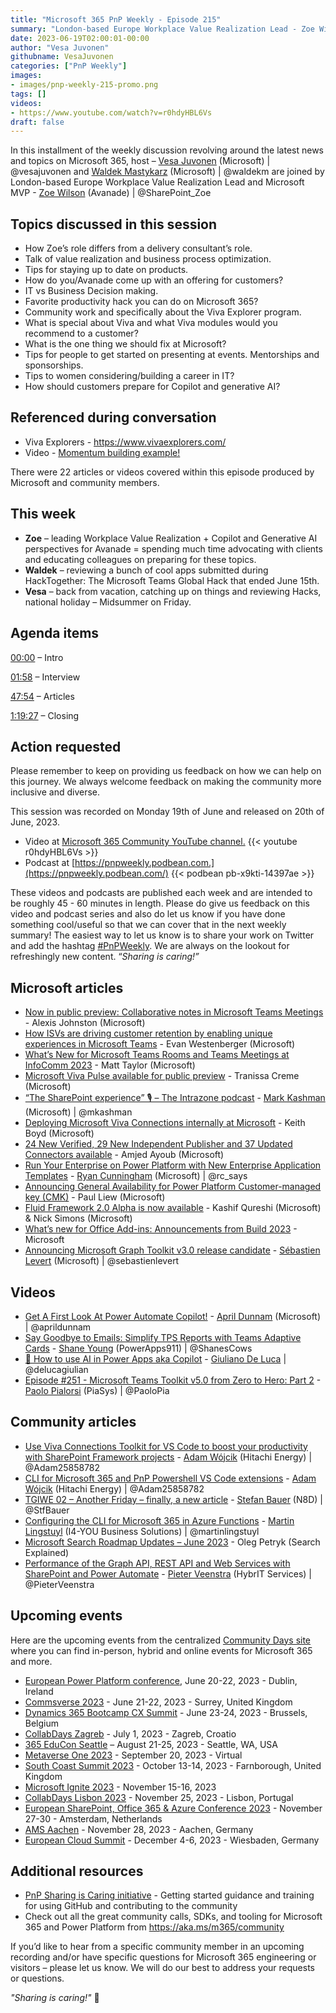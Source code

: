 ```yaml
---
title: "Microsoft 365 PnP Weekly - Episode 215"
summary: "London-based Europe Workplace Value Realization Lead - Zoe Wilson (Avanade) joins Microsoft’s Vesa Juvonen and Waldek Mastykarz in a discussion on Viva Explorer community, Viva modules, event speaker training, preparing for Copilot and generative AI, plus 22 articles/videos."
date: 2023-06-19T02:00:01-00:00
author: "Vesa Juvonen"
githubname: VesaJuvonen
categories: ["PnP Weekly"]
images:
- images/pnp-weekly-215-promo.png
tags: []
videos:
- https://www.youtube.com/watch?v=r0hdyHBL6Vs
draft: false
---
```

 
In this installment of the weekly discussion revolving around the latest news and topics on Microsoft 365, host – [Vesa Juvonen](http://twitter.com/vesajuvonen) (Microsoft) | @vesajuvonen and [Waldek Mastykarz](http://twitter.com/waldekm) (Microsoft) | @waldekm are joined by London-based Europe Workplace Value Realization Lead and Microsoft MVP - [Zoe Wilson](https://twitter.com/SharePoint_Zoe) (Avanade) \| @SharePoint_Zoe

## Topics discussed in this session

* How Zoe’s role differs from a delivery consultant’s role.
* Talk of value realization and business process optimization.
* Tips for staying up to date on products.
* How do you/Avanade come up with an offering for customers?
* IT vs Business Decision making.
* Favorite productivity hack you can do on Microsoft 365?
* Community work and specifically about the Viva Explorer program.
* What is special about Viva and what Viva modules would you recommend to a customer?
* What is the one thing we should fix at Microsoft?
* Tips for people to get started on presenting at events. Mentorships and sponsorships.
* Tips to women considering/building a career in IT?
* How should customers prepare for Copilot and generative AI?
 
## Referenced during conversation

* Viva Explorers - <https://www.vivaexplorers.com/>
* Video - [Momentum building example!](https://www.youtube.com/watch?v=GA8z7f7a2Pk)

There were 22 articles or videos covered within this episode produced by Microsoft and community members.  

## This week

* **Zoe** – leading Workplace Value Realization + Copilot and Generative AI perspectives for Avanade = spending much time advocating with clients and educating colleagues on preparing for these topics.
* **Waldek** – reviewing a bunch of cool apps submitted during HackTogether: The Microsoft Teams Global Hack that ended June 15th.
* **Vesa** – back from vacation, catching up on things and reviewing Hacks, national holiday – Midsummer on Friday.

## Agenda items

[00:00](https://youtu.be/r0hdyHBL6Vs?t=0) – Intro

[01:58](https://youtu.be/r0hdyHBL6Vs?t=118) – Interview

[47:54](https://youtu.be/r0hdyHBL6Vs?t=2874) – Articles

[1:19:27](https://youtu.be/r0hdyHBL6Vs?t=4227) – Closing

## Action requested

Please remember to keep on providing us feedback on how we can help on this journey. We always welcome feedback on making the community more inclusive and diverse.

This session was recorded on Monday 19th of June and released on 20th of June, 2023.

*   Video at [Microsoft 365 Community YouTube channel.](https://aka.ms/m365pnp-videos)
    {{< youtube r0hdyHBL6Vs >}}
*   Podcast at [https://pnpweekly.podbean.com.](https://pnpweekly.podbean.com/) 
    {{< podbean pb-x9kti-14397ae >}}

These videos and podcasts are published each week and are intended to be roughly 45 - 60 minutes in length.  Please do give us feedback on this video and podcast series and also do let us know if you have done something cool/useful so that we can cover that in the next weekly summary! The easiest way to let us know is to share your work on Twitter and add the hashtag [#PnPWeekly](https://twitter.com/search?q=%23pnpweekly). We are always on the lookout for refreshingly new content. “_Sharing is caring!”_ 

## Microsoft articles

* [Now in public preview: Collaborative notes in Microsoft Teams Meetings](https://techcommunity.microsoft.com/t5/microsoft-teams-blog/now-in-public-preview-collaborative-notes-in-microsoft-teams/ba-p/3848533) - Alexis Johnston (Microsoft)
* [How ISVs are driving customer retention by enabling unique experiences in Microsoft Teams](https://techcommunity.microsoft.com/t5/microsoft-teams-blog/how-isvs-are-driving-customer-retention-by-enabling-unique/ba-p/3842419) - Evan Westenberger (Microsoft)
* [What’s New for Microsoft Teams Rooms and Teams Meetings at InfoComm 2023](https://techcommunity.microsoft.com/t5/microsoft-teams-blog/what-s-new-for-microsoft-teams-rooms-and-teams-meetings-at/ba-p/3843949) - Matt Taylor (Microsoft)
* [Microsoft Viva Pulse available for public preview](https://techcommunity.microsoft.com/t5/microsoft-viva-blog/microsoft-viva-pulse-available-for-public-preview/ba-p/3838338) - Tranissa Creme (Microsoft)
* [“The SharePoint experience” 🎙 – The Intrazone podcast](https://techcommunity.microsoft.com/t5/microsoft-sharepoint-blog/the-sharepoint-experience-the-intrazone-podcast/ba-p/3848507) - [Mark Kashman](https://twitter.com/mkashman) (Microsoft) | @mkashman
* [Deploying Microsoft Viva Connections internally at Microsoft](https://www.microsoft.com/insidetrack/blog/deploying-microsoft-viva-connections-internally-at-microsoft/) - Keith Boyd (Microsoft)
* [24 New Verified, 29 New Independent Publisher and 37 Updated Connectors available](https://powerautomate.microsoft.com/blog/24-new-verified-29-new-independent-publisher-and-37-updated-connectors-available/) - Amjed Ayoub (Microsoft)
* [Run Your Enterprise on Power Platform with New Enterprise Application Templates](https://powerapps.microsoft.com/blog/run-your-enterprise-on-power-platform-with-new-enterprise-application-templates/) - [Ryan Cunningham](https://twitter.com/rc_says) (Microsoft) | @rc_says
* [Announcing General Availability for Power Platform Customer-managed key (CMK)](https://powerapps.microsoft.com/blog/announcing-general-availability-for-power-platform-customer-managed-key-cmk/) - Paul Liew (Microsoft)
* [Fluid Framework 2.0 Alpha is now available](https://devblogs.microsoft.com/microsoft365dev/fluid-framework-2-0-alpha-is-now-available/) - Kashif Qureshi (Microsoft) & Nick Simons (Microsoft)
* [What’s new for Office Add-ins: Announcements from Build 2023](https://devblogs.microsoft.com/microsoft365dev/whats-new-for-office-add-ins-announcements-from-build-2023/) - Microsoft
* [Announcing Microsoft Graph Toolkit v3.0 release candidate](https://devblogs.microsoft.com/microsoft365dev/announcing-microsoft-graph-toolkit-v3-0-release-candidate/) - [Sébastien Levert](https://twitter.com/sebastienlevert) (Microsoft) | @sebastienlevert

## Videos

* [Get A First Look At Power Automate Copilot!](https://www.youtube.com/watch?v=uKNL1y_9R9o) - [April Dunnam](https://twitter.com/aprildunnam) (Microsoft) | @aprildunnam
* [Say Goodbye to Emails: Simplify TPS Reports with Teams Adaptive Cards](https://www.youtube.com/watch?v=_O08-bbBVy4) - [Shane Young](https://twitter.com/ShanesCows) (PowerApps911) | @ShanesCows
* [🤖 How to use AI in Power Apps aka Copilot](https://www.youtube.com/watch?v=qvQhMScIxuk) - [Giuliano De Luca](https://twitter.com/DeLucaGiulian) | @delucagiulian
* [Episode #251 - Microsoft Teams Toolkit v5.0 from Zero to Hero: Part 2](https://www.youtube.com/watch?v=nP95bYEO4mE) - [Paolo Pialorsi](https://twitter.com/PaoloPia) (PiaSys) | @PaoloPia

## Community articles

* [Use Viva Connections Toolkit for VS Code to boost your productivity with SharePoint Framework projects](https://pnp.github.io/blog/post/viva-connections-toolkit-vscode-general-intro/) - [Adam Wójcik](https://twitter.com/Adam25858782) (Hitachi Energy) | @Adam25858782
* [CLI for Microsoft 365 and PnP Powershell VS Code extensions](https://pnp.github.io/blog/post/cli-for-microsoft365-and-pnp-powershell-vs-code-extensions/) - [Adam Wójcik](https://twitter.com/Adam25858782) (Hitachi Energy) | @Adam25858782
* [TGIWE 02 – Another Friday – finally, a new article](https://n8d.at/tgiwe02-another-friday-finally-a-new-article) - [Stefan Bauer](https://twitter.com/StfBauer) (N8D) | @StfBauer
* [Configuring the CLI for Microsoft 365 in Azure Functions](https://www.blimped.nl/configuring-the-cli-for-microsoft-365-in-azure-functions) - [Martin Lingstuyl](https://twitter.com/martinlingstuyl) (I4-YOU Business Solutions) | @martinlingstuyl
* [Microsoft Search Roadmap Updates – June 2023](https://searchexplained.com/microsoft-search-roadmap-updates-202306/) - Oleg Petryk (Search Explained)
* [Performance of the Graph API, REST API and Web Services with SharePoint and Power Automate](https://sharepains.com/2023/06/13/performance-of-the-graph-api/) - [Pieter Veenstra](https://twitter.com/PieterVeenstra) (HybrIT Services) | @PieterVeenstra

## Upcoming events

Here are the upcoming events from the centralized [Community Days site](https://communitydays.org/events?when=upcoming) where you can find in-person, hybrid and online events for Microsoft 365 and more.

* [European Power Platform conference](https://www.sharepointeurope.com/european-power-platform-conference/), June 20-22, 2023 - Dublin, Ireland
* [Commsverse 2023](https://www.communitydays.org/event/2023-06-21/commsverse-2023) - June 21-22, 2023 - Surrey, United Kingdom
* [Dynamics 365 Bootcamp CX Summit](https://www.communitydays.org/event/2023-06-23/dynamics-365-bootcamp-cx-summit) - June 23-24, 2023 - Brussels, Belgium
* [CollabDays Zagreb](https://www.communitydays.org/event/2023-07-01/collabdays-zagreb) - July 1, 2023 - Zagreb, Croatio
* [365 EduCon Seattle](https://365educon.com/Seattle/) – August 21-25, 2023 - Seattle, WA, USA
* [Metaverse One 2023](https://www.communitydays.org/event/2023-09-20/metaverse-one-2023) - September 20, 2023 - Virtual
* [South Coast Summit 2023](https://www.southcoastsummit.com/) - October 13-14, 2023 - Farnborough, United Kingdom
* [Microsoft Ignite 2023](https://ignite.microsoft.com/) - November 15-16, 2023
* [CollabDays Lisbon 2023](https://www.collabdays.org/2023-lisbon/) - November 25, 2023 - Lisbon, Portugal
* [European SharePoint, Office 365 & Azure Conference 2023](https://www.sharepointeurope.com/) - November 27-30 - Amsterdam, Netherlands
* [AMS Aachen](https://www.communitydays.org/event/2023-11-28/ams-aachen) - November 28, 2023 - Aachen, Germany
* [European Cloud Summit](https://www.cloudsummit.eu/) - December 4-6, 2023 - Wiesbaden, Germany

## Additional resources

* [PnP Sharing is Caring initiative](https://aka.ms/sharing-is-caring) - Getting started guidance and training for using GitHub and contributing to the community
* Check out all the great community calls, SDKs, and tooling for Microsoft 365 and Power Platform from <https://aka.ms/m365/community>

If you’d like to hear from a specific community member in an upcoming recording and/or have specific questions for Microsoft 365 engineering or visitors – please let us know. We will do our best to address your requests or questions.

_"Sharing is caring!"_ 🧡

